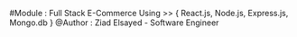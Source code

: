 #Module : Full Stack E-Commerce Using >> { React.js, Node.js, Express.js, Mongo.db }
@Author : Ziad Elsayed - Software Engineer
